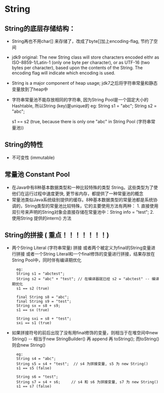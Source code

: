 # String




## String的底层存储结构：

* String再也不用char[] 来存储了，改成了byte[]加上encoding-flag, 节约了空间
* jdk9 original: The new String class will store characters encoded eithr as ISO-8859-1/Latin-1 (only one byte per character), or as UTF-16 (two bytes per character), based upon the contents of the String. The encoding flag will indicate which encoding is used. 
* String is a major component of heap usage; jdk7之后将字符串常量和静态变量放到了heap中
* 字符串常量池不能存放相同的字符串, 因为String Pool是一个固定大小的Hashtable, 所以String (key)是unique的
    eg: 
    String s1 = "abc";
    String s2 = "abc";

    s1 == s2 (true, because there is only one "abc" in  String Pool (字符串常量池))




## String的特性

* 不可变性 (immutable)




## 常量池 Constant Pool

* 在Java中有8种基本数据类型和一种比较特殊的类型 String。这些类型为了使他们在运行过程中速度更快, 更节省内存，都提供了一种常量池的概念
* 常量池类似Java系统级别提供的缓存。8种基本数据类型的常量池都是系统协调的，String类型的常量池比较特殊，它的主要使用方法有两种：
        1. 直接使用双引号来声明的String对象会直接存储在常量池中：String info = "test";
        2. 使用String 提供的intern() 方法




## String的拼接 ( 重点！！！！！！！)

* 两个String Literal (字符串常量) 拼接 或者两个被定义为final的String变量进行拼接 或者一个String Literal和一个final修饰的变量进行拼接，结果存放在String Pool中，同时伴有编译期优化

        eg: 
        String s1 = "abctest";
        String s2 = "abc" + "test"; // 在编译器就已经 s2 = "abctest" -- 编译期优化
        s1 == s2 (true)
        
        final String s8 = "abc";
        final String s9 = "test";
        String sx = s8 + s9;
        s1 == sx (true)
        
        String sxi = s8 + "test";
        sxi == s1 (true)
        
* 如果拼接符号的前后出现了没有用final修饰的变量，则相当于在堆空间中new String() -- 相当于new StringBuilder() 再 append 再 toString(); 而toString() 则会new String()

        eg: 
        String s4 = "abc";
        String s5 = s4 + "test";  // s4 为拼接变量, s5 为 new String()
        s1 == s5 (false)
        
        String s6 = "test";
        String s7 = s4 + s6;     // s4 和 s6 为拼接变量, s7 为 new String()
        s1 == s7 (false)
